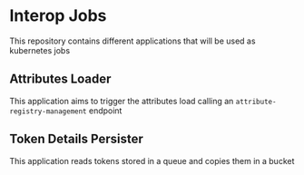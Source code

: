 # Interop Jobs
This repository contains different applications that will be used as kubernetes jobs 

## Attributes Loader

This application aims to trigger the attributes load calling an `attribute-registry-management` endpoint

## Token Details Persister

This application reads tokens stored in a queue and copies them in a bucket